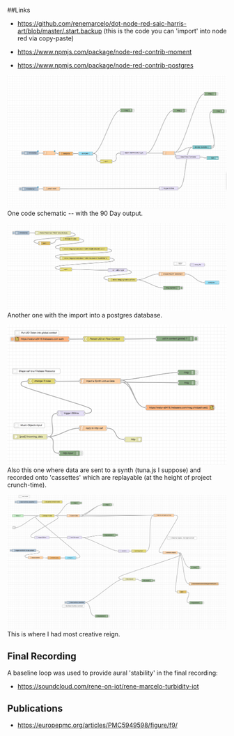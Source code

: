 ##Links

- https://github.com/renemarcelo/dot-node-red-saic-harris-art/blob/master/.start.backup (this is the code you can 'import' into node red via copy-paste)

- https://www.npmjs.com/package/node-red-contrib-moment

- https://www.npmjs.com/package/node-red-contrib-postgres



![Screen 1](assets/sn1.png) One code schematic -- with the 90 Day output.

![Screen 2](assets/sn2.png) Another one with the import into a postgres database.

![Screen 3](assets/sn3.png) Also this one where data are sent to a synth (tuna.js I suppose) and recorded onto 'cassettes' which are replayable (at the height of project crunch-time).

![Screen 4](assets/sn4.png) This is where I had most creative reign.  


## Final Recording
A baseline loop was used to provide aural 'stability' in the final recording:
- https://soundcloud.com/rene-on-iot/rene-marcelo-turbidity-iot

## Publications
- https://europepmc.org/articles/PMC5949598/figure/f9/
